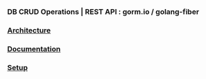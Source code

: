 ### DB CRUD Operations | REST API : gorm.io / golang-fiber

### [Architecture](https://github.com/giridharmb/Go-PG-CRUD-REST-API/blob/main/Architecture.md) 
### [Documentation](https://github.com/giridharmb/Go-PG-CRUD-REST-API/blob/main/Docs.md)
### [Setup](https://github.com/giridharmb/Go-PG-CRUD-REST-API/blob/main/Setup.md)